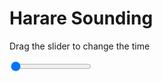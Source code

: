<h1>Harare Sounding</h1>
<p>Drag the slider to change the time</p>

<div class="slidecontainer">
<input oninput='setImage(this)' class="slider" type="range" min="0" max="7" value="0" step="1" />
<img id='img'/>
</div>

<script>
var img = document.getElementById('img');
var img_array = ['/assets/images/skwt/skd_harare_wrfout_d01_2020-06-25_12:00:00.png',
'/assets/images/skwt/skd_harare_wrfout_d01_2020-06-25_18:00:00.png',
'/assets/images/skwt/skd_harare_wrfout_d01_2020-06-26_00:00:00.png',
'/assets/images/skwt/skd_harare_wrfout_d01_2020-06-26_06:00:00.png',
'/assets/images/skwt/skd_harare_wrfout_d01_2020-06-26_12:00:00.png',
'/assets/images/skwt/skd_harare_wrfout_d01_2020-06-26_18:00:00.png',
'/assets/images/skwt/skd_harare_wrfout_d01_2020-06-27_00:00:00.png',];
function setImage(obj)
{
        var value = obj.value;
        img.src = img_array[value];

}
</script>
